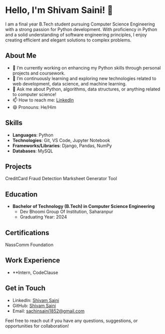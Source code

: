 # Hello, I'm Shivam Saini! 👋

I am a final year B.Tech student pursuing Computer Science Engineering with a strong passion for Python development. With proficiency in Python and a solid understanding of software engineering principles, I enjoy creating efficient and elegant solutions to complex problems.

## About Me

- 🔭 I’m currently working on enhancing my Python skills through personal projects and coursework.
- 🌱 I’m continuously learning and exploring new technologies related to web development, data science, and machine learning.
- 💬 Ask me about Python, algorithms, data structures, or anything related to computer science!
- 📫 How to reach me: [LinkedIn](https://www.linkedin.com/in/shivam1852/)
- 😄 Pronouns: He/Him

## Skills

- **Languages**: Python
- **Technologies**: Git, VS Code, Jupyter Notebook
- **Frameworks/Libraries**: Django, Pandas, NumPy
- **Databases**: MySQL

## Projects
 
  CreditCard Fraud Detection
  Marksheet Generator Tool

 
## Education

- **Bachelor of Technology (B.Tech) in Computer Science Engineering**
  - Dev Bhoomi Group Of Institution, Saharanpur
  - Graduating Year: 2024

## Certifications

NassComm Foundation

## Work Experience

- **Intern, CodeClause


## Get in Touch

- LinkedIn: [Shivam Saini](https://www.linkedin.com/in/shivam1852)
- GitHub: [Shivam Saini](https://github.com/shivam1852)
- Email: sachinsaini1852@gmail.com

Feel free to reach out if you have any questions, suggestions, or opportunities for collaboration!
